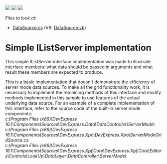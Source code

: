 <!-- default badges list -->
![](https://img.shields.io/endpoint?url=https://codecentral.devexpress.com/api/v1/VersionRange/128583044/12.1.4%2B)
[![](https://img.shields.io/badge/Open_in_DevExpress_Support_Center-FF7200?style=flat-square&logo=DevExpress&logoColor=white)](https://supportcenter.devexpress.com/ticket/details/E1307)
[![](https://img.shields.io/badge/📖_How_to_use_DevExpress_Examples-e9f6fc?style=flat-square)](https://docs.devexpress.com/GeneralInformation/403183)
<!-- default badges end -->
<!-- default file list -->
*Files to look at*:

* [DataSource.cs](./CS/SimpleIListServer/DataSource.cs) (VB: [DataSource.vb](./VB/SimpleIListServer/DataSource.vb))
<!-- default file list end -->
# Simple IListServer implementation


<p>This simple IListServer interface implementation was made to illustrate interface members: what data should be passed in arguments and what result these members are expected to produce.</p>
<p>This is a basic implementation that doesn't demonstrate the efficiency of server mode data sources. To make all the grid functionality work, it is necessary to implement the remaining methods of this interface and modify methods implemented in this sample to use features of the actual underlying data source. For an example of a complete implementation of this interface, refer to the source code of the built-in server mode components:<br><em>c:\Program Files (x86)\DevExpress 16.1\Components\Sources\DevExpress.Data\DataController\ServerMode\</em><br><em>c:\Program Files (x86)\DevExpress 16.1\Components\Sources\DevExpress.Xpo\DevExpress.Xpo\ServerModeGridSource.cs</em><br><em>c:\Program Files (x86)\DevExpress 16.1\Components\Sources\DevExpress.Xpf.Core\DevExpress.Xpf.Core\Editors\Controls\LookUp\DataLayer\DataController\ServerMode\</em><br><br></p>

<br/>


